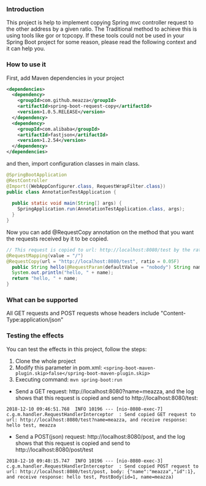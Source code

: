 ### Introduction

This project is help to implement copying Spring mvc controller request to the other address by a given ratio.
The Traditional method to achieve this is using tools like gor or tcpcopy.
If these tools could not be used in your Spring Boot project for some reason, please read the following context and it can help you.

### How to use it

First, add Maven dependencies in your project
```xml
<dependencies>
  <dependency>
    <groupId>com.github.meazza</groupId>
    <artifactId>spring-boot-request-copy</artifactId>
    <version>1.0.5.RELEASE</version>
  </dependency>
  <dependency>
    <groupId>com.alibaba</groupId>
    <artifactId>fastjson</artifactId>
    <version>1.2.54</version>
  </dependency>
</dependencies>
```

and then, import configuration classes in main class.
```java
@SpringBootApplication
@RestController
@Import({WebAppConfigurer.class, RequestWrapFilter.class})
public class AnnotationTestApplication { 
 
  public static void main(String[] args) { 
    SpringApplication.run(AnnotationTestApplication.class, args); 
  }
}
```

Now you can add @RequestCopy annotation on the method that you want the requests received by it to be copied.
```java
// This request is copied to url: http://localhost:8080/test by the ratio of 5%
@RequestMapping(value = "/")
@RequestCopy(url = "http://localhost:8080/test", ratio = 0.05F)
  public String hello(@RequestParam(defaultValue = "nobody") String name) {
  System.out.println("hello, " + name);
  return "hello, " + name;
}
``` 

### What can be supported

All GET requests and POST requests whose headers include "Content-Type:application/json"

### Testing the effects

You can test the effects in this project, follow the steps:
1. Clone the whole project
2. Modify this parameter in pom.xml: 
```<spring-boot-maven-plugin.skip>false</spring-boot-maven-plugin.skip>```
3. Executing command:
```mvn spring-boot:run```

* Send a GET request: http://localhost:8080?name=meazza, and the log shows that this request is copied and send to http://localhost:8080/test:
```text
2018-12-10 09:46:51.768  INFO 10196 --- [nio-8080-exec-7] c.g.m.handler.RequestHandlerInterceptor  : Send copied GET request to url: http://localhost:8080/test?name=meazza, and receive response: hello test, meazza
```
* Send a POST(json) request: http://localhost:8080/post, and the log shows that this request is copied and send to http://localhost:8080/post/test
```text
2018-12-10 09:48:15.747  INFO 10196 --- [nio-8080-exec-3] c.g.m.handler.RequestHandlerInterceptor  : Send copied POST request to url: http://localhost:8080/test/post, body: {"name":"meazza","id":1}, and receive response: hello test, PostBody(id=1, name=meazza)

```